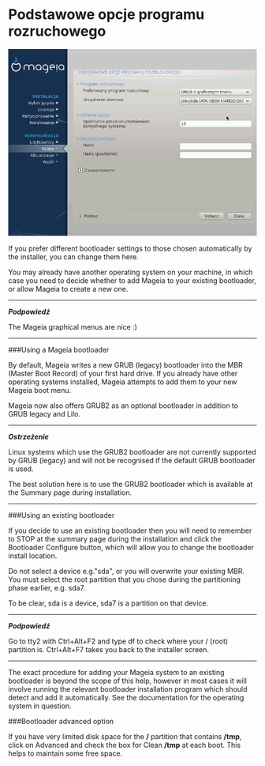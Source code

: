 # Podstawowe opcje programu rozruchowego

![](./images/dx2-setupBootloader.png)

If you prefer different bootloader settings to those chosen automatically by the installer, you can change them here.

You may already have another operating system on your machine, in which case you need to decide whether to add Mageia to your existing bootloader, or allow Mageia to create a new one.

---

***Podpowiedź***

The Mageia graphical menus are nice :)

---

###Using a Mageia bootloader

By default, Mageia writes a new GRUB (legacy) bootloader into the MBR (Master Boot Record) of your first hard drive. If you already have other operating systems installed, Mageia attempts to add them to your new Mageia boot menu.

Mageia now also offers GRUB2 as an optional bootloader in addition to GRUB legacy and Lilo.

---

***Ostrzeżenie***

Linux systems which use the GRUB2 bootloader are not currently supported by GRUB (legacy) and will not be recognised if the default GRUB bootloader is used.

The best solution here is to use the GRUB2 bootloader which is available at the Summary page during installation.

---

###Using an existing bootloader

If you decide to use an existing bootloader then you will need to remember to STOP at the summary page during the installation and click the Bootloader Configure button, which will allow you to change the bootloader install location.

Do not select a device e.g."sda", or you will overwrite your existing MBR. You must select the root partition that you chose during the partitioning phase earlier, e.g. sda7.

To be clear, sda is a device, sda7 is a partition on that device.

---

***Podpowiedź***

Go to tty2 with Ctrl+Alt+F2 and type df to check where your / (root) partition is. Ctrl+Alt+F7 takes you back to the installer screen.

---

The exact procedure for adding your Mageia system to an existing bootloader is beyond the scope of this help, however in most cases it will involve running the relevant bootloader installation program which should detect and add it automatically. See the documentation for the operating system in question.


###Bootloader advanced option

If you have very limited disk space for the **/** partition that contains **/tmp**, click on Advanced and check the box for Clean **/tmp** at each boot. This helps to maintain some free space.
